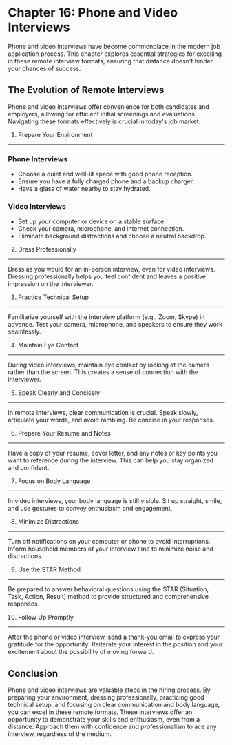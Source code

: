 Chapter 16: Phone and Video Interviews
======================================

Phone and video interviews have become commonplace in the modern job application process. This chapter explores essential strategies for excelling in these remote interview formats, ensuring that distance doesn't hinder your chances of success.

The Evolution of Remote Interviews
----------------------------------

Phone and video interviews offer convenience for both candidates and employers, allowing for efficient initial screenings and evaluations. Navigating these formats effectively is crucial in today's job market.

1. Prepare Your Environment
---------------------------

### Phone Interviews

* Choose a quiet and well-lit space with good phone reception.
* Ensure you have a fully charged phone and a backup charger.
* Have a glass of water nearby to stay hydrated.

### Video Interviews

* Set up your computer or device on a stable surface.
* Check your camera, microphone, and internet connection.
* Eliminate background distractions and choose a neutral backdrop.

2. Dress Professionally
-----------------------

Dress as you would for an in-person interview, even for video interviews. Dressing professionally helps you feel confident and leaves a positive impression on the interviewer.

3. Practice Technical Setup
---------------------------

Familiarize yourself with the interview platform (e.g., Zoom, Skype) in advance. Test your camera, microphone, and speakers to ensure they work seamlessly.

4. Maintain Eye Contact
-----------------------

During video interviews, maintain eye contact by looking at the camera rather than the screen. This creates a sense of connection with the interviewer.

5. Speak Clearly and Concisely
------------------------------

In remote interviews, clear communication is crucial. Speak slowly, articulate your words, and avoid rambling. Be concise in your responses.

6. Prepare Your Resume and Notes
--------------------------------

Have a copy of your resume, cover letter, and any notes or key points you want to reference during the interview. This can help you stay organized and confident.

7. Focus on Body Language
-------------------------

In video interviews, your body language is still visible. Sit up straight, smile, and use gestures to convey enthusiasm and engagement.

8. Minimize Distractions
------------------------

Turn off notifications on your computer or phone to avoid interruptions. Inform household members of your interview time to minimize noise and distractions.

9. Use the STAR Method
----------------------

Be prepared to answer behavioral questions using the STAR (Situation, Task, Action, Result) method to provide structured and comprehensive responses.

10. Follow Up Promptly
----------------------

After the phone or video interview, send a thank-you email to express your gratitude for the opportunity. Reiterate your interest in the position and your excitement about the possibility of moving forward.

Conclusion
----------

Phone and video interviews are valuable steps in the hiring process. By preparing your environment, dressing professionally, practicing good technical setup, and focusing on clear communication and body language, you can excel in these remote formats. These interviews offer an opportunity to demonstrate your skills and enthusiasm, even from a distance. Approach them with confidence and professionalism to ace any interview, regardless of the medium.
